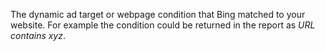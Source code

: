 The dynamic ad target or webpage condition that Bing matched to your website. For example the condition could be returned in the report as *URL contains xyz*.
